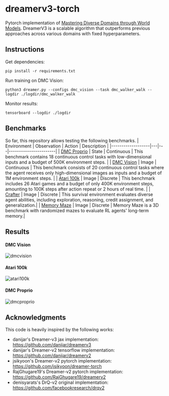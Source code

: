 # dreamerv3-torch
Pytorch implementation of [Mastering Diverse Domains through World Models](https://arxiv.org/abs/2301.04104v1). DreamerV3 is a scalable algorithm that outperforms previous approaches across various domains with fixed hyperparameters.

## Instructions

Get dependencies:
```
pip install -r requirements.txt
```
Run training on DMC Vision:
```
python3 dreamer.py --configs dmc_vision --task dmc_walker_walk --logdir ./logdir/dmc_walker_walk
```
Monitor results:
```
tensorboard --logdir ./logdir
```

## Benchmarks
So far, this repository allows testing the following benchmarks.
| Environment        | Observation | Action | Description |
|-------------------|---|---|-----------------------|
| [DMC Proprio](https://github.com/deepmind/dm_control) | State | Continuous | This benchmark contains 18 continuous control tasks with low-dimensional inputs and a budget of 500K environment steps. |
| [DMC Vision](https://github.com/deepmind/dm_control) | Image | Continuous | This benchmark consists of 20 continuous control tasks where the agent receives only high-dimensional images as inputs and a budget of 1M environment steps. |
| [Atari 100k](https://github.com/openai/atari-py) | Image | Discrete | This benchmark includes 26 Atari games and a budget of only 400K environment steps, amounting to 100K steps after action repeat or 2 hours of real time. |
| [Crafter](https://github.com/danijar/crafter) | Image | Discrete | This survival environment evaluates diverse agent abilities, including exploration, reasoning, credit assignment, and generalization.|
| [Memory Maze](https://github.com/jurgisp/memory-maze) | Image | Discrete | Memory Maze is a 3D benchmark with randomized mazes to evaluate RL agents' long-term memory.|

## Results
#### DMC Vision
![dmcvision](https://github.com/NM512/dreamerv3-torch/assets/70328564/b710d217-2428-4fa0-8471-55e15ec5aa43)

#### Atari 100k
![atari100k](https://github.com/NM512/dreamerv3-torch/assets/70328564/0da6d899-d91d-44b4-a8c4-d5b37413aa11)

#### DMC Proprio
![dmcproprio](https://github.com/NM512/dreamerv3-torch/assets/70328564/7f6e47a5-3235-4bc4-bef9-15ff96782d5e)


## Acknowledgments
This code is heavily inspired by the following works:
- danijar's Dreamer-v3 jax implementation: https://github.com/danijar/dreamerv3
- danijar's Dreamer-v2 tensorflow implementation: https://github.com/danijar/dreamerv2
- jsikyoon's Dreamer-v2 pytorch implementation: https://github.com/jsikyoon/dreamer-torch
- RajGhugare19's Dreamer-v2 pytorch implementation: https://github.com/RajGhugare19/dreamerv2
- denisyarats's DrQ-v2 original implementation: https://github.com/facebookresearch/drqv2
